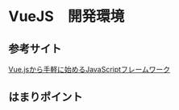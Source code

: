 VueJS　開発環境
======================

参考サイト
------
[Vue.jsから手軽に始めるJavaScriptフレームワーク](http://qiita.com/icoxfog417/items/49f7301be502bc2ad897 "")

はまりポイント
------
